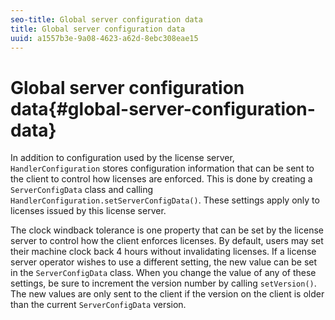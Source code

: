 ```yaml
---
seo-title: Global server configuration data
title: Global server configuration data
uuid: a1557b3e-9a08-4623-a62d-8ebc308eae15
---
```


# Global server configuration data{#global-server-configuration-data}

In addition to configuration used by the license server, `HandlerConfiguration` stores configuration information that can be sent to the client to control how licenses are enforced. This is done by creating a `ServerConfigData` class and calling `HandlerConfiguration.setServerConfigData()`. These settings apply only to licenses issued by this license server.

The clock windback tolerance is one property that can be set by the license server to control how the client enforces licenses. By default, users may set their machine clock back 4 hours without invalidating licenses. If a license server operator wishes to use a different setting, the new value can be set in the `ServerConfigData` class. When you change the value of any of these settings, be sure to increment the version number by calling `setVersion()`. The new values are only sent to the client if the version on the client is older than the current `ServerConfigData` version. 
